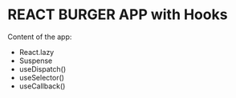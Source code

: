 # REACT BURGER APP with Hooks

Content of the app:

- React.lazy
- Suspense
- useDispatch()
- useSelector()
- useCallback()

